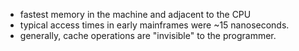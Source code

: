 - fastest memory in the machine and adjacent to the CPU
- typical access times in early mainframes were ~15 nanoseconds.
- generally, cache operations are "invisible" to the programmer.